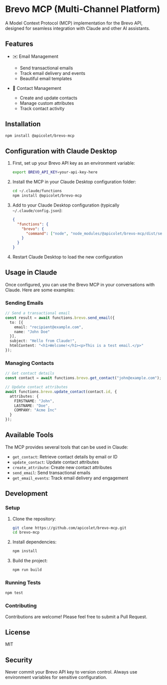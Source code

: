 # Brevo MCP (Multi-Channel Platform)

A Model Context Protocol (MCP) implementation for the Brevo API, designed for seamless integration with Claude and other AI assistants.

## Features

- ✉️ Email Management
  - Send transactional emails
  - Track email delivery and events
  - Beautiful email templates
  
- 👥 Contact Management
  - Create and update contacts
  - Manage custom attributes
  - Track contact activity

## Installation

```bash
npm install @apicolet/brevo-mcp
```

## Configuration with Claude Desktop

1. First, set up your Brevo API key as an environment variable:
   ```bash
   export BREVO_API_KEY=your-api-key-here
   ```

2. Install the MCP in your Claude Desktop configuration folder:
   ```bash
   cd ~/.claude/functions
   npm install @apicolet/brevo-mcp
   ```

3. Add to your Claude Desktop configuration (typically `~/.claude/config.json`):
   ```json
   {
     "functions": {
       "brevo": {
         "command": ["node", "node_modules/@apicolet/brevo-mcp/dist/server.js"]
       }
     }
   }
   ```

4. Restart Claude Desktop to load the new configuration

## Usage in Claude

Once configured, you can use the Brevo MCP in your conversations with Claude. Here are some examples:

### Sending Emails

```typescript
// Send a transactional email
const result = await functions.brevo.send_email({
  to: [{ 
    email: "recipient@example.com",
    name: "John Doe"
  }],
  subject: "Hello from Claude!",
  htmlContent: "<h1>Welcome!</h1><p>This is a test email.</p>"
});
```

### Managing Contacts

```typescript
// Get contact details
const contact = await functions.brevo.get_contact("john@example.com");

// Update contact attributes
await functions.brevo.update_contact(contact.id, {
  attributes: {
    FIRSTNAME: "John",
    LASTNAME: "Doe",
    COMPANY: "Acme Inc"
  }
});
```

## Available Tools

The MCP provides several tools that can be used in Claude:

- `get_contact`: Retrieve contact details by email or ID
- `update_contact`: Update contact attributes
- `create_attribute`: Create new contact attributes
- `send_email`: Send transactional emails
- `get_email_events`: Track email delivery and engagement

## Development

### Setup

1. Clone the repository:
   ```bash
   git clone https://github.com/apicolet/brevo-mcp.git
   cd brevo-mcp
   ```

2. Install dependencies:
   ```bash
   npm install
   ```

3. Build the project:
   ```bash
   npm run build
   ```

### Running Tests

```bash
npm test
```

### Contributing

Contributions are welcome! Please feel free to submit a Pull Request.

## License

MIT

## Security

Never commit your Brevo API key to version control. Always use environment variables for sensitive configuration.

